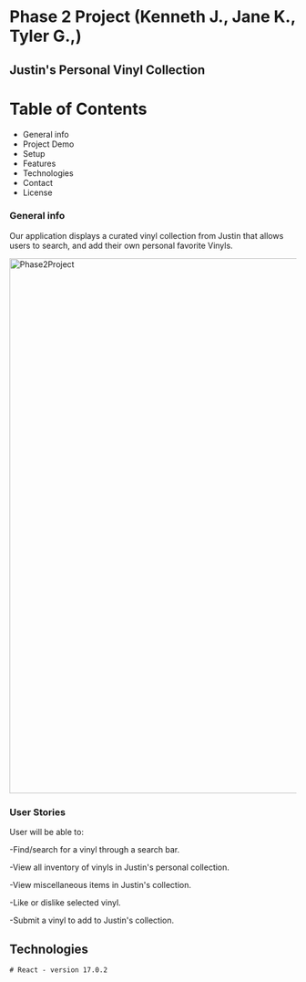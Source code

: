 # Phase 2 Project (Kenneth J., Jane K., Tyler G.,)

## Justin's Personal Vinyl Collection 


# Table of Contents 
*   General info 
*   Project Demo 
*   Setup
*   Features 
*   Technologies
*   Contact 
*   License

### General info
Our application displays a curated vinyl collection from Justin that allows users to search, and add their own personal favorite Vinyls. 


<img width="939" alt="Phase2Project" src="https://user-images.githubusercontent.com/95263485/157911886-6bf01d1d-c32c-41fa-b1f2-317fde65556b.png">


### User Stories 

User will be able to: 

-Find/search for a vinyl through a search bar.

-View all inventory of vinyls in Justin's personal collection.

-View miscellaneous items in Justin's collection. 

-Like or dislike selected vinyl.

-Submit a vinyl to add to Justin's collection. 



## Technologies

    # React - version 17.0.2